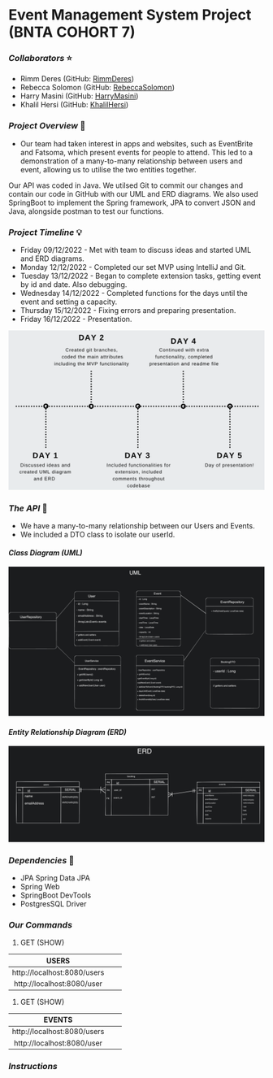 # **Event Management System Project (BNTA COHORT 7)**

### ***Collaborators*** ⭐
- Rimm Deres (GitHub: [RimmDeres](https://github.com/rimmderes))
- Rebecca Solomon (GitHub: [RebeccaSolomon](https://github.com/rebeccasolomon446))
- Harry Masini (GitHub: [HarryMasini](https://github.com/harry101101))
- Khalil Hersi (GitHub: [KhalilHersi](https://github.com/Crossreference16))

### ***Project Overview*** 🚀

- Our team had taken interest in apps and websites, such as EventBrite and Fatsoma, which present events for people to attend. This led to a demonstration of a many-to-many relationship between users and event, allowing us to utilise the two entities together.

Our API was coded in Java. We utilsed Git to commit our changes and contain our code in GitHub with our UML and ERD diagrams. We also used SpringBoot to implement the Spring framework, JPA to convert JSON and Java, alongside postman to test our functions.

### ***Project Timeline*** 💡

- Friday 09/12/2022 - Met with team to discuss ideas and started UML and ERD diagrams.
- Monday 12/12/2022 - Completed our set MVP using IntelliJ and Git.
- Tuesday 13/12/2022 - Began to complete extension tasks, getting event by id and date. Also debugging.
- Wednesday 14/12/2022 - Completed functions for the days until the event and setting a capacity.
- Thursday 15/12/2022 - Fixing errors and preparing presentation.
- Friday 16/12/2022 - Presentation.

<img src = ./diagrams1/project_overview.png>

### ***The API*** 💎

- We have a many-to-many relationship between our Users and Events.
- We included a DTO class to isolate our userId.

#### ***Class Diagram (UML)***
<img src= ./diagrams1/UML.png>


#### ***Entity Relationship Diagram (ERD)***

<img src= ./diagrams1/ERD.png>

### ***Dependencies*** 🫡

- JPA Spring Data JPA
- Spring Web
- SpringBoot DevTools
- PostgresSQL Driver

### ***Our Commands***

1. GET (SHOW)

| USERS |      |      |
| :---:   |  :---: |  :---: |
| http://localhost:8080/users
http://localhost:8080/user |     |     |

1. GET (SHOW)

| EVENTS |      |      |
| :---:   |  :---: |  :---: |
| http://localhost:8080/users
http://localhost:8080/user |     |     |






### ***Instructions*** 
